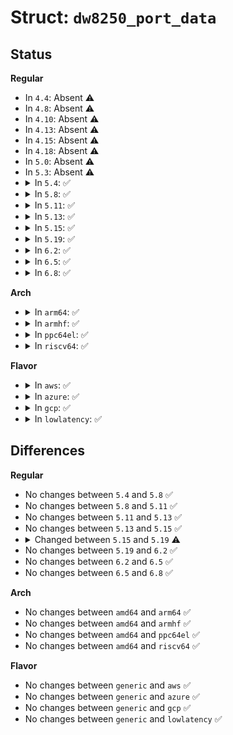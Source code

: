 # Struct: <code>dw8250_port_data</code>

## Status
<b>Regular</b>
<ul>
<li>
In <code>4.4</code>: Absent ⚠️
</li>
<li>
In <code>4.8</code>: Absent ⚠️
</li>
<li>
In <code>4.10</code>: Absent ⚠️
</li>
<li>
In <code>4.13</code>: Absent ⚠️
</li>
<li>
In <code>4.15</code>: Absent ⚠️
</li>
<li>
In <code>4.18</code>: Absent ⚠️
</li>
<li>
In <code>5.0</code>: Absent ⚠️
</li>
<li>
In <code>5.3</code>: Absent ⚠️
</li>
<li>
<details>
<summary>In <code>5.4</code>: ✅</summary>

```c
struct dw8250_port_data {
    int line;
    struct uart_8250_dma dma;
    u8 dlf_size;
};
```
</details>
</li>
<li>
<details>
<summary>In <code>5.8</code>: ✅</summary>

```c
struct dw8250_port_data {
    int line;
    struct uart_8250_dma dma;
    u8 dlf_size;
};
```
</details>
</li>
<li>
<details>
<summary>In <code>5.11</code>: ✅</summary>

```c
struct dw8250_port_data {
    int line;
    struct uart_8250_dma dma;
    u8 dlf_size;
};
```
</details>
</li>
<li>
<details>
<summary>In <code>5.13</code>: ✅</summary>

```c
struct dw8250_port_data {
    int line;
    struct uart_8250_dma dma;
    u8 dlf_size;
};
```
</details>
</li>
<li>
<details>
<summary>In <code>5.15</code>: ✅</summary>

```c
struct dw8250_port_data {
    int line;
    struct uart_8250_dma dma;
    u8 dlf_size;
};
```
</details>
</li>
<li>
<details>
<summary>In <code>5.19</code>: ✅</summary>

```c
struct dw8250_port_data {
    int line;
    struct uart_8250_dma dma;
    u8 dlf_size;
    bool hw_rs485_support;
};
```
</details>
</li>
<li>
<details>
<summary>In <code>6.2</code>: ✅</summary>

```c
struct dw8250_port_data {
    int line;
    struct uart_8250_dma dma;
    u8 dlf_size;
    bool hw_rs485_support;
};
```
</details>
</li>
<li>
<details>
<summary>In <code>6.5</code>: ✅</summary>

```c
struct dw8250_port_data {
    int line;
    struct uart_8250_dma dma;
    u8 dlf_size;
    bool hw_rs485_support;
};
```
</details>
</li>
<li>
<details>
<summary>In <code>6.8</code>: ✅</summary>

```c
struct dw8250_port_data {
    int line;
    struct uart_8250_dma dma;
    u8 dlf_size;
    bool hw_rs485_support;
};
```
</details>
</li>
</ul>
<b>Arch</b>
<ul>
<li>
<details>
<summary>In <code>arm64</code>: ✅</summary>

```c
struct dw8250_port_data {
    int line;
    struct uart_8250_dma dma;
    u8 dlf_size;
};
```
</details>
</li>
<li>
<details>
<summary>In <code>armhf</code>: ✅</summary>

```c
struct dw8250_port_data {
    int line;
    struct uart_8250_dma dma;
    u8 dlf_size;
};
```
</details>
</li>
<li>
<details>
<summary>In <code>ppc64el</code>: ✅</summary>

```c
struct dw8250_port_data {
    int line;
    struct uart_8250_dma dma;
    u8 dlf_size;
};
```
</details>
</li>
<li>
<details>
<summary>In <code>riscv64</code>: ✅</summary>

```c
struct dw8250_port_data {
    int line;
    struct uart_8250_dma dma;
    u8 dlf_size;
};
```
</details>
</li>
</ul>
<b>Flavor</b>
<ul>
<li>
<details>
<summary>In <code>aws</code>: ✅</summary>

```c
struct dw8250_port_data {
    int line;
    struct uart_8250_dma dma;
    u8 dlf_size;
};
```
</details>
</li>
<li>
<details>
<summary>In <code>azure</code>: ✅</summary>

```c
struct dw8250_port_data {
    int line;
    struct uart_8250_dma dma;
    u8 dlf_size;
};
```
</details>
</li>
<li>
<details>
<summary>In <code>gcp</code>: ✅</summary>

```c
struct dw8250_port_data {
    int line;
    struct uart_8250_dma dma;
    u8 dlf_size;
};
```
</details>
</li>
<li>
<details>
<summary>In <code>lowlatency</code>: ✅</summary>

```c
struct dw8250_port_data {
    int line;
    struct uart_8250_dma dma;
    u8 dlf_size;
};
```
</details>
</li>
</ul>

## Differences
<b>Regular</b>
<ul>
<li>
No changes between <code>5.4</code> and <code>5.8</code> ✅
</li>
<li>
No changes between <code>5.8</code> and <code>5.11</code> ✅
</li>
<li>
No changes between <code>5.11</code> and <code>5.13</code> ✅
</li>
<li>
No changes between <code>5.13</code> and <code>5.15</code> ✅
</li>
<li>
<details>
<summary>Changed between <code>5.15</code> and <code>5.19</code> ⚠️</summary>
<ul>
<li>
<b>Field added. </b>
<code>bool hw_rs485_support</code>
</li>
</ul>
</details>
</li>
<li>
No changes between <code>5.19</code> and <code>6.2</code> ✅
</li>
<li>
No changes between <code>6.2</code> and <code>6.5</code> ✅
</li>
<li>
No changes between <code>6.5</code> and <code>6.8</code> ✅
</li>
</ul>
<b>Arch</b>
<ul>
<li>
No changes between <code>amd64</code> and <code>arm64</code> ✅
</li>
<li>
No changes between <code>amd64</code> and <code>armhf</code> ✅
</li>
<li>
No changes between <code>amd64</code> and <code>ppc64el</code> ✅
</li>
<li>
No changes between <code>amd64</code> and <code>riscv64</code> ✅
</li>
</ul>
<b>Flavor</b>
<ul>
<li>
No changes between <code>generic</code> and <code>aws</code> ✅
</li>
<li>
No changes between <code>generic</code> and <code>azure</code> ✅
</li>
<li>
No changes between <code>generic</code> and <code>gcp</code> ✅
</li>
<li>
No changes between <code>generic</code> and <code>lowlatency</code> ✅
</li>
</ul>
